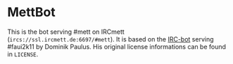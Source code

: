 MettBot
=======

This is the bot serving #mett on IRCmett (`ircs://ssl.ircmett.de:6697/#mett`).
It is based on the [IRC-bot](`https://bitbucket.org/dpaulus/go-faui2k11/`) serving #faui2k11 by Dominik Paulus. His original license informations can be found in `LICENSE`.
